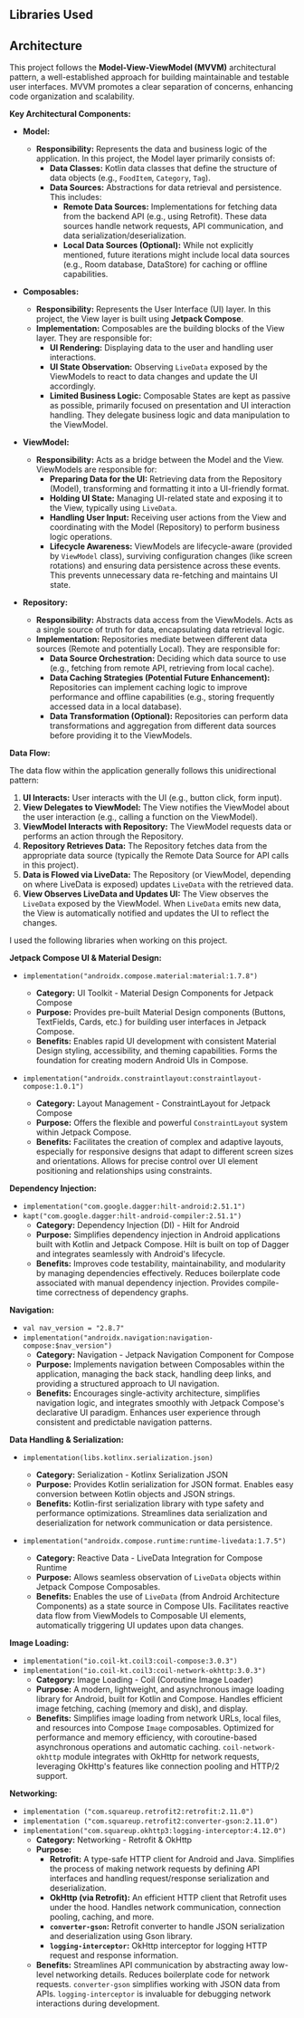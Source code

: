 ## Libraries Used



## Architecture

This project follows the **Model-View-ViewModel (MVVM)** architectural pattern, a well-established approach for building maintainable and testable user interfaces. MVVM promotes a clear separation of concerns, enhancing code organization and scalability.

**Key Architectural Components:**

*   **Model:**
    *   **Responsibility:** Represents the data and business logic of the application. In this project, the Model layer primarily consists of:
        *   **Data Classes:**  Kotlin data classes that define the structure of data objects (e.g., `FoodItem`, `Category`, `Tag`).
        *   **Data Sources:** Abstractions for data retrieval and persistence. This includes:
            *   **Remote Data Sources:** Implementations for fetching data from the backend API (e.g., using Retrofit). These data sources handle network requests, API communication, and data serialization/deserialization.
            *   **Local Data Sources (Optional):**  While not explicitly mentioned, future iterations might include local data sources (e.g., Room database, DataStore) for caching or offline capabilities.

*   **Composables:**
    *   **Responsibility:**  Represents the User Interface (UI) layer. In this project, the View layer is built using **Jetpack Compose**.
    *   **Implementation:** Composables are the building blocks of the View layer. They are responsible for:
        *   **UI Rendering:** Displaying data to the user and handling user interactions.
        *   **UI State Observation:** Observing `LiveData` exposed by the ViewModels to react to data changes and update the UI accordingly.
        *   **Limited Business Logic:** Composable States are kept as passive as possible, primarily focused on presentation and UI interaction handling. They delegate business logic and data manipulation to the ViewModel.

*   **ViewModel:**
    *   **Responsibility:** Acts as a bridge between the Model and the View. ViewModels are responsible for:
        *   **Preparing Data for the UI:** Retrieving data from the Repository (Model), transforming and formatting it into a UI-friendly format.
        *   **Holding UI State:** Managing UI-related state and exposing it to the View, typically using `LiveData`.
        *   **Handling User Input:** Receiving user actions from the View and coordinating with the Model (Repository) to perform business logic operations.
        *   **Lifecycle Awareness:** ViewModels are lifecycle-aware (provided by `ViewModel` class), surviving configuration changes (like screen rotations) and ensuring data persistence across these events. This prevents unnecessary data re-fetching and maintains UI state.

*   **Repository:**
    *   **Responsibility:**  Abstracts data access from the ViewModels. Acts as a single source of truth for data, encapsulating data retrieval logic.
    *   **Implementation:** Repositories mediate between different data sources (Remote and potentially Local). They are responsible for:
        *   **Data Source Orchestration:** Deciding which data source to use (e.g., fetching from remote API, retrieving from local cache).
        *   **Data Caching Strategies (Potential Future Enhancement):** Repositories can implement caching logic to improve performance and offline capabilities (e.g., storing frequently accessed data in a local database).
        *   **Data Transformation (Optional):**  Repositories can perform data transformations and aggregation from different data sources before providing it to the ViewModels.

**Data Flow:**

The data flow within the application generally follows this unidirectional pattern:

1.  **UI Interacts:** User interacts with the UI (e.g., button click, form input).
2.  **View Delegates to ViewModel:**  The View notifies the ViewModel about the user interaction (e.g., calling a function on the ViewModel).
3.  **ViewModel Interacts with Repository:** The ViewModel requests data or performs an action through the Repository.
4.  **Repository Retrieves Data:** The Repository fetches data from the appropriate data source (typically the Remote Data Source for API calls in this project).
5.  **Data is Flowed via LiveData:** The Repository (or ViewModel, depending on where LiveData is exposed) updates `LiveData` with the retrieved data.
6.  **View Observes LiveData and Updates UI:** The View observes the `LiveData` exposed by the ViewModel. When `LiveData` emits new data, the View is automatically notified and updates the UI to reflect the changes.



I used the following libraries when working on this project.

**Jetpack Compose UI & Material Design:**

*   `implementation("androidx.compose.material:material:1.7.8")`
    *   **Category:** UI Toolkit - Material Design Components for Jetpack Compose
    *   **Purpose:** Provides pre-built Material Design components (Buttons, TextFields, Cards, etc.) for building user interfaces in Jetpack Compose.
    *   **Benefits:** Enables rapid UI development with consistent Material Design styling, accessibility, and theming capabilities.  Forms the foundation for creating modern Android UIs in Compose.

*   `implementation("androidx.constraintlayout:constraintlayout-compose:1.0.1")`
    *   **Category:** Layout Management - ConstraintLayout for Jetpack Compose
    *   **Purpose:** Offers the flexible and powerful `ConstraintLayout` system within Jetpack Compose.
    *   **Benefits:**  Facilitates the creation of complex and adaptive layouts, especially for responsive designs that adapt to different screen sizes and orientations. Allows for precise control over UI element positioning and relationships using constraints.

**Dependency Injection:**

*   `implementation("com.google.dagger:hilt-android:2.51.1")`
*   `kapt("com.google.dagger:hilt-android-compiler:2.51.1")`
    *   **Category:** Dependency Injection (DI) - Hilt for Android
    *   **Purpose:** Simplifies dependency injection in Android applications built with Kotlin and Jetpack Compose. Hilt is built on top of Dagger and integrates seamlessly with Android's lifecycle.
    *   **Benefits:**  Improves code testability, maintainability, and modularity by managing dependencies effectively. Reduces boilerplate code associated with manual dependency injection. Provides compile-time correctness of dependency graphs.

**Navigation:**

*   `val nav_version = "2.8.7"`
*   `implementation("androidx.navigation:navigation-compose:$nav_version")`
    *   **Category:** Navigation - Jetpack Navigation Component for Compose
    *   **Purpose:** Implements navigation between Composables within the application, managing the back stack, handling deep links, and providing a structured approach to UI navigation.
    *   **Benefits:**  Encourages single-activity architecture, simplifies navigation logic, and integrates smoothly with Jetpack Compose's declarative UI paradigm.  Enhances user experience through consistent and predictable navigation patterns.

**Data Handling & Serialization:**

*   `implementation(libs.kotlinx.serialization.json)`
    *   **Category:** Serialization - Kotlinx Serialization JSON
    *   **Purpose:** Provides Kotlin serialization for JSON format. Enables easy conversion between Kotlin objects and JSON strings.
    *   **Benefits:**  Kotlin-first serialization library with type safety and performance optimizations. Streamlines data serialization and deserialization for network communication or data persistence.

*   `implementation("androidx.compose.runtime:runtime-livedata:1.7.5")`
    *   **Category:** Reactive Data - LiveData Integration for Compose Runtime
    *   **Purpose:** Allows seamless observation of `LiveData` objects within Jetpack Compose Composables.
    *   **Benefits:** Enables the use of `LiveData` (from Android Architecture Components) as a state source in Compose UIs.  Facilitates reactive data flow from ViewModels to Composable UI elements, automatically triggering UI updates upon data changes.

**Image Loading:**

*   `implementation("io.coil-kt.coil3:coil-compose:3.0.3")`
*   `implementation("io.coil-kt.coil3:coil-network-okhttp:3.0.3")`
    *   **Category:** Image Loading - Coil (Coroutine Image Loader)
    *   **Purpose:**  A modern, lightweight, and asynchronous image loading library for Android, built for Kotlin and Compose. Handles efficient image fetching, caching (memory and disk), and display.
    *   **Benefits:** Simplifies image loading from network URLs, local files, and resources into Compose `Image` composables. Optimized for performance and memory efficiency, with coroutine-based asynchronous operations and automatic caching.  `coil-network-okhttp` module integrates with OkHttp for network requests, leveraging OkHttp's features like connection pooling and HTTP/2 support.

**Networking:**

*   `implementation ("com.squareup.retrofit2:retrofit:2.11.0")`
*   `implementation ("com.squareup.retrofit2:converter-gson:2.11.0")`
*   `implementation("com.squareup.okhttp3:logging-interceptor:4.12.0")`
    *   **Category:** Networking - Retrofit & OkHttp
    *   **Purpose:**
        *   **Retrofit:** A type-safe HTTP client for Android and Java. Simplifies the process of making network requests by defining API interfaces and handling request/response serialization and deserialization.
        *   **OkHttp (via Retrofit):** An efficient HTTP client that Retrofit uses under the hood. Handles network communication, connection pooling, caching, and more.
        *   **`converter-gson`:** Retrofit converter to handle JSON serialization and deserialization using Gson library.
        *   **`logging-interceptor`:** OkHttp interceptor for logging HTTP request and response information.
    *   **Benefits:**  Streamlines API communication by abstracting away low-level networking details.  Reduces boilerplate code for network requests.  `converter-gson` simplifies working with JSON data from APIs. `logging-interceptor` is invaluable for debugging network interactions during development.
